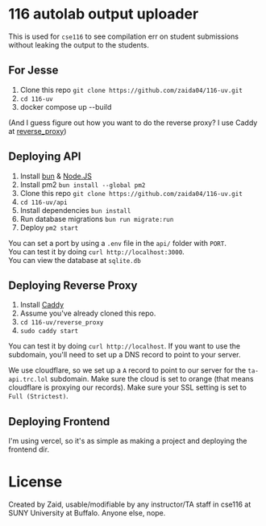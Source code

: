 # 116 autolab output uploader

This is used for `cse116` to see compilation err on student submissions without leaking the output to the students.

## For Jesse
1. Clone this repo `git clone https://github.com/zaida04/116-uv.git`
2. `cd 116-uv`
3. docker compose up --build

(And I guess figure out how you want to do the reverse proxy? I use Caddy at [reverse_proxy](./reverse_proxy/Caddyfile))

## Deploying API
1. Install [bun](https://bun.sh) & [Node.JS](https://nodejs.org)
2. Install pm2 `bun install --global pm2`
3. Clone this repo `git clone https://github.com/zaida04/116-uv.git`
4. `cd 116-uv/api`
5. Install dependencies `bun install`
6. Run database migrations `bun run migrate:run`
6. Deploy `pm2 start`
  
You can set a port by using a `.env` file in the `api/` folder with `PORT`.  
You can test it by doing `curl http://localhost:3000`.  
You can view the database at `sqlite.db`

## Deploying Reverse Proxy
1. Install [Caddy](https://caddyserver.com)
2. Assume you've already cloned this repo.
3. `cd 116-uv/reverse_proxy`
4. `sudo caddy start`
  
You can test it by doing `curl http://localhost`. If you want to use the subdomain, you'll need to set up a DNS record to point to your server. 
  
We use cloudflare, so we set up a `A` record to point to our server for the `ta-api.trc.lol` subdomain. Make sure the cloud is set to orange (that means cloudflare is proxying our records). Make sure your SSL setting is set to `Full (Strictest)`.  

## Deploying Frontend

I'm using vercel, so it's as simple as making a project and deploying the frontend dir.


# License

Created by Zaid, usable/modifiable by any instructor/TA staff in cse116 at SUNY University at Buffalo. Anyone else, nope.